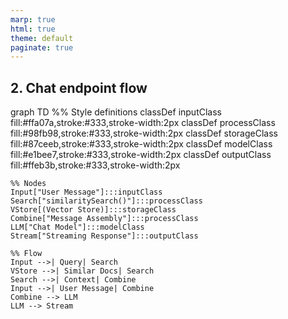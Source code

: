 ```yaml
---
marp: true
html: true
theme: default
paginate: true
---
```

<style>
.dodgerblue {
  color: dodgerblue;
}
</style>
## 2. Chat endpoint flow
<div class="mermaid">
graph TD
    %% Style definitions
    classDef inputClass fill:#ffa07a,stroke:#333,stroke-width:2px
    classDef processClass fill:#98fb98,stroke:#333,stroke-width:2px
    classDef storageClass fill:#87ceeb,stroke:#333,stroke-width:2px
    classDef modelClass fill:#e1bee7,stroke:#333,stroke-width:2px
    classDef outputClass fill:#ffeb3b,stroke:#333,stroke-width:2px

    %% Nodes
    Input["User Message"]:::inputClass
    Search["similaritySearch()"]:::processClass
    VStore[(Vector Store)]:::storageClass
    Combine["Message Assembly"]:::processClass
    LLM["Chat Model"]:::modelClass
    Stream["Streaming Response"]:::outputClass

    %% Flow
    Input -->| Query| Search
    VStore -->| Similar Docs| Search
    Search -->| Context| Combine
    Input -->| User Message| Combine
    Combine --> LLM
    LLM --> Stream
</div>